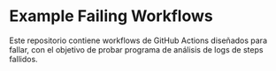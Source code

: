 # Example Failing Workflows

Este repositorio contiene workflows de GitHub Actions diseñados para fallar, con el objetivo de probar programa de análisis de logs de steps fallidos.
